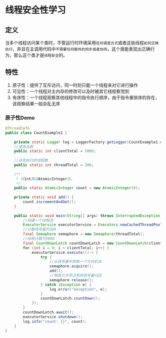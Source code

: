 # 线程安全性学习

## 定义
当多个线程访问某个类时，不管运行时环境采用`任何调度方式`或者这些线程`如何交换执行`，并且在主调用代码中`不需要任何额外的同步或者协同`，这个类能表现出正确行为，那么这个类才是`线程安全`的。

## 特性
1. 原子性：提供了互斥访问，同一时刻只能一个线程来对它进行操作
2. 可见性：一个线程对主内存的修改可以及时被其它线程察觉到
3. 有序性：一个线程观察其他线程中的指令执行顺序，由于指令重排序的存在，该观察结果一般杂乱无序

### 原子性Demo
```java
@ThreadSafe
public class CountExample1 {
	
	private static Logger log = LoggerFactory.getLogger(CountExample1.class);
	//请求总数
	public static int clientTotal = 5000;
	
	//并发执行的线程数
	public static int threadTotal = 200;
	
	/**
	 * 将int换成AtomicInteger后，
	 */
	public static AtomicInteger count = new AtomicInteger(0);
	
	private static void add() {
		count.incrementAndGet();
	}
	
	public static void main(String[] args) throws InterruptedException {
		//创建一个线程池
		ExecutorService executorService = Executors.newCachedThreadPool();
		//计数信号量为200
		final Semaphore semaphore = new Semaphore(threadTotal);
		//线程计数为5000
		final CountDownLatch countDownLatch = new CountDownLatch(clientTotal);
		for (int i = 0; i < clientTotal; i++) {
			executorService.execute(()-> {
				try {
					//从信号量中获取一个允许机会
					semaphore.acquire();
					add();
					//释放允许将占有的信号量归还
					semaphore.release();
				} catch (Exception e) {
					log.error("exception", e);
				}
				countDownLatch.countDown();
			});
		}
		countDownLatch.await();
		executorService.shutdown();
		log.info("count: {}", count);
	}
}
```
